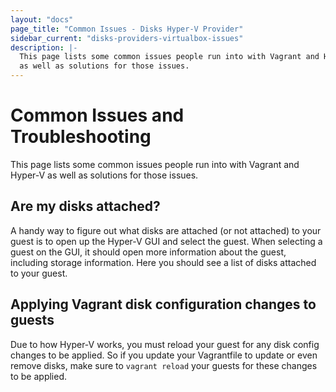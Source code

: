 ```yaml
---
layout: "docs"
page_title: "Common Issues - Disks Hyper-V Provider"
sidebar_current: "disks-providers-virtualbox-issues"
description: |-
  This page lists some common issues people run into with Vagrant and Hyper-V
  as well as solutions for those issues.
---
```


# Common Issues and Troubleshooting

This page lists some common issues people run into with Vagrant and Hyper-V
as well as solutions for those issues.

## Are my disks attached?

A handy way to figure out what disks are attached (or not attached) to your guest
is to open up the Hyper-V GUI and select the guest. When selecting a guest on the GUI,
it should open more information about the guest, including storage information. Here
you should see a list of disks attached to your guest.

## Applying Vagrant disk configuration changes to guests

Due to how Hyper-V works, you must reload your guest for any disk config changes
to be applied. So if you update your Vagrantfile to update or even remove disks, make
sure to `vagrant reload` your guests for these changes to be applied.
